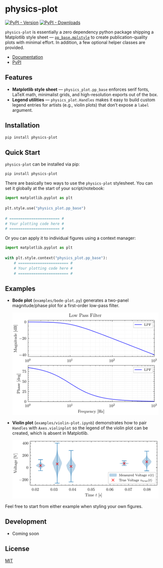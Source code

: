 # physics-plot

[![PyPI - Version](https://img.shields.io/pypi/v/physics-plot)](https://pypi.org/project/physics-plot/)
[![PyPI - Downloads](https://img.shields.io/pypi/dm/physics-plot)](https://pypi.org/project/physics-plot/)

`physics-plot` is essentially a zero dependency python package shipping a Matplotlib style sheet — [`pp_base.mplstyle`](https://github.com/c0rychu/physics-plot/blob/main/src/physics_plot/pp_base.mplstyle) to create publication-quality plots with minimal effort. In addition, a few optional helper classes are provided.

- [Documentation](https://c0rychu.github.io/physics-plot/)
- [PyPI](https://pypi.org/project/physics-plot/)

## Features

- **Matplotlib style sheet** — `physics_plot.pp_base` enforces serif fonts, LaTeX math, minimalist grids, and high-resolution exports out of the box.
- **Legend utilities** — `physics_plot.Handles` makes it easy to build custom legend entries for artists (e.g., violin plots) that don’t expose a `label` argument.

## Installation

```bash
pip install physics-plot
```

## Quick Start

`physics-plot` can be installed via pip:
```bash
pip install physics-plot
```

There are basically two ways to use the `physics-plot` stylesheet. You can set it globally at the start of your script/notebook:
```python
import matplotlib.pyplot as plt

plt.style.use("physics_plot.pp_base")

# ======================= #
# Your plotting code here #
# ======================= #
```

Or you can apply it to individual figures using a context manager:
```python
import matplotlib.pyplot as plt

with plt.style.context("physics_plot.pp_base"):
    # ======================= #
    # Your plotting code here #
    # ======================= #
```

## Examples

- **Bode plot** (`examples/bode-plot.py`) generates a two-panel magnitude/phase plot for a first-order low-pass filter.
  
  ![Bode plot](https://raw.githubusercontent.com/c0rychu/physics-plot/main/examples/bode-plot%402x.png)

- **Violin plot** (`examples/violin-plot.ipynb`) demonstrates how to pair `Handles` with `Axes.violinplot` so the legend of the violin plot can be created, which is absent in Matplotlib.

  ![Violin plot](https://raw.githubusercontent.com/c0rychu/physics-plot/main/examples/violin-plot%402x.png)

Feel free to start from either example when styling your own figures.

## Development

- Coming soon

## License

[MIT](LICENSE)

